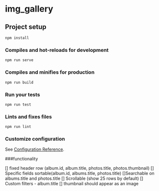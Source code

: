 # img_gallery

## Project setup
```
npm install
```

### Compiles and hot-reloads for development
```
npm run serve
```

### Compiles and minifies for production
```
npm run build
```

### Run your tests
```
npm run test
```

### Lints and fixes files
```
npm run lint
```

### Customize configuration
See [Configuration Reference](https://cli.vuejs.org/config/).

###functionality

[] fixed header row (album.id, album.title,     photos.title, photos.thumbnail) 
[] Specific fields sortable(album.id,           albums.title, photos.title)
[]Searchable on albums.title and                photos.title
[] Scrollable (show 25 rows by default)
[] Custom filters - album.title
[] thumbnail should appear as an image